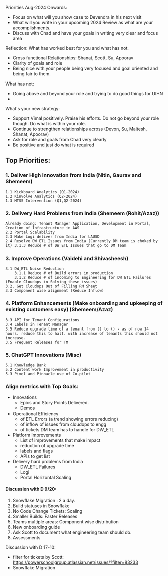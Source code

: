 Priorities Aug-2024 Onwards: 
- Focus on what will you show case to Devendra in his next visit 
- What will you write in your upcoming 2024 Review as what are your accomplishments. 
- Discuss with Chad and have your goals in writing very clear and focus area

Reflection: What has worked best for you and what has not.
- Cross functional Relationships: Shanat, Scott, Su, Apoorav 
- Clarity of goals and role 
- Being nice with your people being very focused and goal oriented and being fair to them. 

What has not:
- Going above and beyond your role and trying to do good things for UIHN  
- 

What's your new strategy:
- Support Vimal positively. Praise his efforts. Do not go beyond your role though. Do what is within your role.
- Continue to strengthen relationships across (Devon, Su, Maltesh, Shanat, Apoorav)
- Ask for role and goals from Chad very clearly
- Be positive and just do what is required



## Top Priorities: 
### 1. Deliver High Innovation from India (Nitin, Gaurav and Shemeem) 
    1.1 Kickboard Analytics (Q1-2024)  
    1.2 Kinvolve Analytics (Q2-2024) 
    1.3 MTSS Intervention (Q1,Q2-2024) 
    
### 2. Delivery Hard Problems from India (Shemeem (Rohit/Azaz)) 
    Already doing: Tenant Manager Application, Development in Portal, Creation of Infrastructure in AWS
    2.2 Portal Scalability 
    2.3 Make Logi deliver from India for LAUSD 
    2.4 Resolve DW_ETL Issues from India (Currently DM team is choked by it) 3.1.3 Reduce # of DW_ETL Issues that go to DM Team 

### 3. Improve Operations (Vaidehi and Shivasheesh) 
    3.1 DW_ETL Noise Reduction
        3.1.1 Reduce # of Build errors in production 
        3.1.2 Reduce # of incoming to Engineering for DW ETL Failures (Enable Cloudops in Solving these issues)         
    3.2. Get Cloudops Out of Filling RM Sheet
    3.3 Component wise alignment (Reduce Inflow) 

### 4. Platform Enhancements (Make onboarding and upkeeping of existing customers easy) (Shemeem/Azaz) 
    3.3 API for Tenant Configurations 
    3.4 Labels in Tenant Manager 
    3.5 Reduce upgrade time of a tenant from () to () - as of now 14 hours. reduce this to half. with increase of tenants this should not increase. 
    3.5 Frequent Releases for TM 

### 5. ChatGPT Innovations (Misc) 
    5.1 Knowledge Bank 
    5.2 Content work Improvement in productivity 
    5.3 Pixel and Pinnacle use of Co-pilot 

### Align metrics with Top Goals: 
- Innovations
   - Epics and Story Points Delivered.
   - Demos
- Operational Efficiency
   - of ETL Errors (a trend showing errors reducing)
   - of inflow of issues from cloudops to engg
   - of tickets DM team has to handle for DW_ETL 
- Platform Improvements
   - List of improvements that make impact
   - reduction of upgrade time
   - labels and flags
   - APIs to get list
- Delivery hard problems from India
   - DW_ETL Failures
   - Logi
   - Portal Horizontal Scaling 





#### Discussion with D 9/20:
1. Snowflake Migration : 2 a day. 
2. Build statuses in Snowflake 
3. No Code Change Tickets: Scaling 
4. Smaller Builds: Faster Releases 
5. Teams multiple areas: Component wise distribution 
6. New onboarding guide 
7. Ask Scott to document what engineering team should do.
8. Assessments 

Discussion with D 17-10:
- filter for tickets by Scott: https://powerschoolgroup.atlassian.net/issues/?filter=83233
- Snowflake Migration
